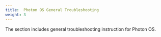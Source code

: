 ```yaml
---
title:  Photon OS General Troubleshooting
weight: 3
---
```


The section includes general troubleshooting instruction for Photon OS.